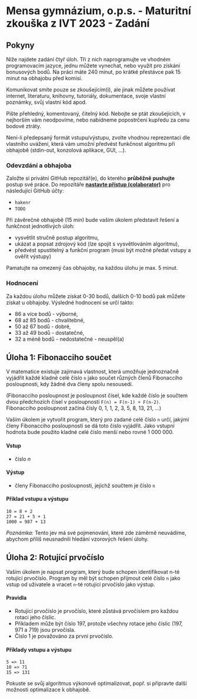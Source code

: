 ﻿# Mensa gymnázium, o.p.s. - Maturitní zkouška z IVT 2023 - Zadání

## Pokyny
Níže najdete zadání čtyř úloh. Tři z nich naprogramujte ve vhodném programovacím jazyce, jednu můžete vynechat, nebo využít pro získání bonusových bodů. Na práci máte 240 minut, po krátké přestávce pak 15 minut na obhajobu před komisí.

Komunikovat smíte pouze se zkoušejícím(i), ale jinak můžete používat internet, literaturu, knihovny, tutoriály, dokumentace, svoje vlastní poznámky, svůj vlastní kód apod.

Pište přehledný, komentovaný, čitelný kód. Nebojte se ptát zkoušejících, v nejhorším vám neodpovíme, nebo nabídneme popostrčení kupředu za cenu bodové ztráty.

Není-li předepsaný formát vstupu/výstupu, zvolte vhodnou reprezentaci dle vlastního uvážení, která vám umožní předvést funkčnost algoritmu při obhajobě (stdin-out, konzolová aplikace, GUI, ...).

### Odevzdání a obhajoba
Založte si privátní GitHub repozitář(e), do kterého **průběžně pushujte** postup své práce. Do repozitáře [**nastavte přístup (colaborator)**](https://docs.github.com/en/account-and-profile/setting-up-and-managing-your-github-user-account/managing-access-to-your-personal-repositories/inviting-collaborators-to-a-personal-repository) pro následující GitHub účty:
* `hakenr`
* `TODO`

Při závěrečné obhajobě (15 min) bude vaším úkolem představit řešení a funkčnost jednotlivých úloh:
* vysvětlit stručně postup algoritmu,
* ukázat a popsat zdrojový kód (lze spojit s vysvětlováním algoritmu),
* předvést spustitelný a funkční program (musí být možné předat vstupy a ověřit výstupy)

Pamatujte na omezený čas obhajoby, na každou úlohu je max. 5 minut.

### Hodnocení
Za každou úlohu můžete získat 0-30 bodů, dalších 0-10 bodů pak můžete získat u obhajoby.
Výsledné hodnocení se určí takto:
* 86 a více bodů - výborné,
* 68 až 85 bodů - chvalitebné,
* 50 až 67 bodů - dobré,
* 33 až 49 bodů - dostatečné,
* 32 a méně bodů - nedostatečné - neuspěl(a)



## Úloha 1: Fibonacciho součet
V matematice existuje zajímavá vlastnost, která umožňuje jednoznačně vyjádřit každé kladné celé číslo `n` jako součet různých členů Fibonacciho posloupnosti, kdy žádné dva členy spolu nesousedí.

(Fibonacciho posloupnost je posloupnost čísel, kde každé číslo je součtem dvou předchozích čísel v posloupnosti `F(n) = F(n-1) + F(n-2)`. Fibonacciho posloupnost začíná čísly 0, 1, 1, 2, 3, 5, 8, 13, 21, ...)

Vaším úkolem je vytvořit program, který pro zadané celé číslo `n` určí, jakými členy Fibonacciho posloupnosti se dá toto číslo vyjádřit. Jako vstupní hodnota bude použito kladné celé číslo menší nebo rovné 1 000 000.

#### Vstup

* číslo *n*

#### Výstup

* členy Fibonacciho posloupnosti, jejichž součtem je číslo `n`

#### Příklad vstupu a výstupu

```
10 = 8 + 2
27 = 21 + 5 + 1
1000 = 987 + 13
```

*Poznámka:* Tento jev má své pojmenování, které zde záměrně neuvádíme, abychom příliš neusnadnili hledání vzorových řešení úlohy.


## Úloha 2: Rotující prvočíslo
Vaším úkolem je napsat program, který bude schopen identifikovat n-té rotující prvočíslo. Program by měl být schopen přijmout celé číslo `n` jako vstup od uživatele a vracet `n`-té rotující prvočíslo jako výstup.

#### Pravidla
* Rotující prvočíslo je prvočíslo, které zůstává prvočíslem pro každou rotaci jeho číslic.
* Příkladem může být číslo 197, protože všechny rotace jeho číslic (197, 971 a 719) jsou prvočísla.
* Číslo 1 je považováno za první prvočíslo.

#### Příklady vstupu a výstupu
```
5 => 11
10 => 71
15 => 131
```

Pokuste se svůj algoritmus výkonově optimalizovat, popř. si připravte další možnosti optimalizace k obhajobě.